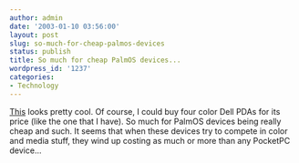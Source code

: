 ```yaml
---
author: admin
date: '2003-01-10 03:56:00'
layout: post
slug: so-much-for-cheap-palmos-devices
status: publish
title: So much for cheap PalmOS devices...
wordpress_id: '1237'
categories:
- Technology
---
```

<a href="http://www.infosync.no/news/2002/n/2870.html">This</a> looks pretty cool. Of course, I could buy four color Dell PDAs for its price (like the one that I have). So much for PalmOS devices being really cheap and such. It seems that when these devices try to compete in color and media stuff, they wind up costing as much or more than any PocketPC device...
